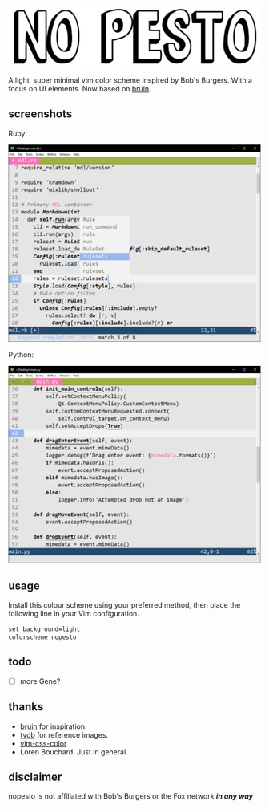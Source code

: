 ![header](header.png)
 
A light, super minimal vim color scheme inspired by Bob's Burgers. With a focus on UI elements. Now based on [bruin](https://git.sr.ht/~romainl/vim-bruin). 

## screenshots

Ruby:

![screenshot](screenshot.png)

Python:

![screenshot2](screenshot2.png)

## usage

Install this colour scheme using your preferred method, then place the following line in your Vim configuration.

```vim
set background=light
colorscheme nopesto
```

## todo

- [ ] more Gene?

## thanks

- [bruin](https://git.sr.ht/~romainl/vim-bruin) for inspiration.
- [tvdb](https://thetvdb.com/) for reference images.
- [vim-css-color](https://github.com/ap/vim-css-color)
- Loren Bouchard. Just in general.

## disclaimer

nopesto is not affiliated with Bob's Burgers or the Fox network ***in any way***
